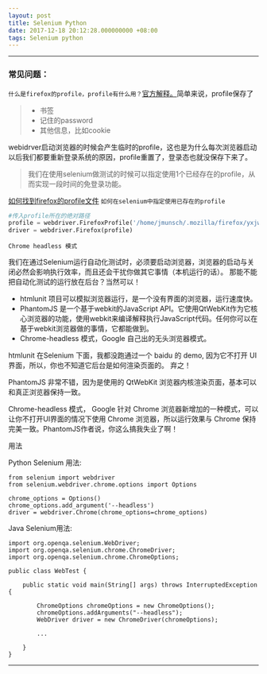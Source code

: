 ```yaml
---
layout: post
title: Selenium Python
date: 2017-12-18 20:12:28.000000000 +08:00
tags: Selenium python
---
```


-----------------------------------------------

### 常见问题：
`什么是firefox的profile，profile有什么用？`[官方解释。][1]简单来说，profile保存了
>- 书签
>- 记住的password
>- 其他信息，比如cookie

webidrver启动浏览器的时候会产生临时的profile，这也是为什么每次浏览器启动以后我们都要重新登录系统的原因，profile重置了，登录态也就没保存下来了。
>我们在使用selenium做测试的时候可以指定使用1个已经存在的profile，从而实现一段时间的免登录功能。

[如何找到firefox的profile文件][2]
`如何在selenium中指定使用已存在的profile`
```Python
#传入profile所在的绝对路径
profile = webdriver.FirefoxProfile('/home/jmunsch/.mozilla/firefox/yxjwk1py.default')
driver = webdriver.Firefox(profile)
```
`Chrome headless 模式`

我们在通过Selenium运行自动化测试时，必须要启动浏览器，浏览器的启动与关闭必然会影响执行效率，而且还会干扰你做其它事情（本机运行的话）。
那能不能把自动化测试的运行放在后台？当然可以！
- htmlunit 项目可以模拟浏览器运行，是一个没有界面的浏览器，运行速度快。
- PhantomJS 是一个基于webkit的JavaScript API。它使用QtWebKit作为它核心浏览器的功能，使用webkit来编译解释执行JavaScript代码。任何你可以在基于webkit浏览器做的事情，它都能做到。
- Chrome-headless 模式，Google 自己出的无头浏览器模式。

htmlunit 在Selenium 下面，我都没跑通过一个 baidu 的 demo, 因为它不打开 UI 界面，所以，你也不知道它后台是如何渲染页面的。 弃之！

PhantomJS 非常不错，因为是使用的 QtWebKit 浏览器内核渲染页面，基本可以和真正浏览器保持一致。

Chrome-headless 模式， Google 针对 Chrome 浏览器新增加的一种模式，可以让你不打开UI界面的情况下使用 Chrome 浏览器，所以运行效果与 Chrome 保持完美一致。PhantomJS作者说，你这么搞我失业了啊！

用法

Python Selenium 用法:
```
from selenium import webdriver
from selenium.webdriver.chrome.options import Options

chrome_options = Options()
chrome_options.add_argument('--headless')
driver = webdriver.Chrome(chrome_options=chrome_options)
```
Java Selenium用法:
```
import org.openqa.selenium.WebDriver;
import org.openqa.selenium.chrome.ChromeDriver;
import org.openqa.selenium.chrome.ChromeOptions;

public class WebTest {

    public static void main(String[] args) throws InterruptedException {

        ChromeOptions chromeOptions = new ChromeOptions();
        chromeOptions.addArguments("--headless");
        WebDriver driver = new ChromeDriver(chromeOptions);

        ...

    }
}
```


[1]:https://support.mozilla.org/en-US/kb/profiles-where-firefox-stores-user-data?redirectlocale=en-US&redirectslug=Profiles
[2]:https://support.mozilla.org/en-US/kb/profiles-where-firefox-stores-user-data?redirectlocale=en-US&redirectslug=Profiles#w_how-do-i-find-my-profile


-----------------------------------------------
